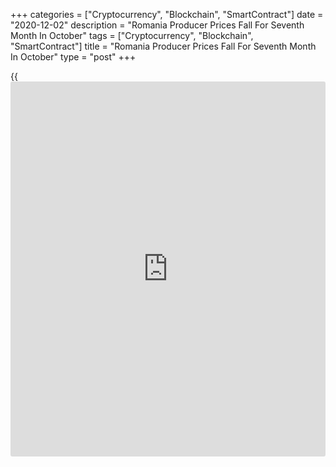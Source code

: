 +++
categories = ["Cryptocurrency", "Blockchain", "SmartContract"]
date = "2020-12-02"
description = "Romania Producer Prices Fall For Seventh Month In October"
tags = ["Cryptocurrency", "Blockchain", "SmartContract"]
title = "Romania Producer Prices Fall For Seventh Month In October"
type = "post"
+++

{{<iframe id="large-banner" src="https://www.bounty.group/#slide=25.0" width="100%" height="600" scrolling="no" style="border: 0px solid rgb(216, 221, 230); border-radius: 3px;">}}

Romania's producer prices declined for the seventh month in a row in
October, data from the National Institute of Statistics showed on
Wednesday.

The producer price index declined 1.06 percent year-on-year in October,
following a 0.91 percent fall in September.

Prices in the domestic market and non-domestic market decreased 1.32
percent and 0.62 percent, respectively in October.

Among the main industrial groups, prices for energy declined by 11.87
percent annually in October.

Meanwhile, prices for capital goods grew 3.47 percent and those for non-
durable consumer goods gained 3.78 percent.

Prices for durable goods and intermediate goods increased by 2.33
percent and 0.41 percent, respectively.

On a month-on-month basis, producer prices rose 0.25 percent in October.

Separate data from the statistical office showed that the jobless rate
rose 5.3 percent in October from 5.1 percent in September.

In the same month last year, the unemployment rate was 3.9 percent.

The number of unemployed persons increased to 477,000 in October from
455,000 in the previous month.

For comments and feedback [contact](https://www.playgroundfx.com/contact/): editorial@rtt[news](https://www.letsplayfx.com/blog/forex-news-website/).com

[Economic News][1]

 **What parts of the world are seeing the best (and worst) economic
performances lately? Click[here][2] to check out our [Econ Scorecard][2]
and find out! See up-to-the-moment [ranking](https://www.playgroundfx.com/blog/crypto-exchange-ranking/)s for the best and worst
performers in [GDP][3], [unemployment rate][4], [inflation][5] and much
more.**

   1. www.rtt[news](https://www.letsplayfx.com/blog/forex-news-website/).com/Content/EconomicNews.aspx
   2. www.rtt[news](https://www.letsplayfx.com/blog/forex-news-website/).com/economic-scorecard/world-rank/unemployment-rate/highest-performance.aspx
   3. www.rtt[news](https://www.letsplayfx.com/blog/forex-news-website/).com/economic-scorecard/world-rank/GDP/highest-performance.aspx
   4. www.rtt[news](https://www.letsplayfx.com/blog/forex-news-website/).com/economic-scorecard/world-rank/unemployment-rate/lowest-performance.aspx
   5. www.rtt[news](https://www.letsplayfx.com/blog/forex-news-website/).com/economic-scorecard/world-rank/CPI/highest-performance.aspx